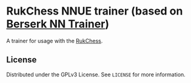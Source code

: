 # RukChess NNUE trainer (based on [Berserk NN Trainer](https://github.com/jhonnold/berserk-trainer))

A trainer for usage with the [RukChess](https://github.com/Ilya-Ruk/RukChess).

## License
Distributed under the GPLv3 License. See `LICENSE` for more information.
